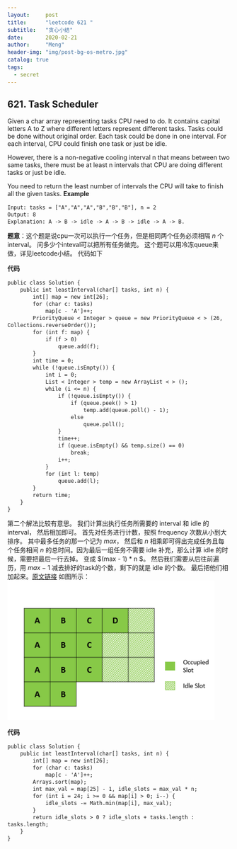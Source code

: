 ```yaml
---
layout:     post
title:      "leetcode 621 "
subtitle:   "贪心小结"
date:       2020-02-21
author:     "Meng"
header-img: "img/post-bg-os-metro.jpg"
catalog: true
tags:
  - secret
---
```


## 621. Task Scheduler

Given a char array representing tasks CPU need to do. It contains capital letters A to Z where different letters represent different tasks. Tasks could be done without original order. Each task could be done in one interval. For each interval, CPU could finish one task or just be idle.

However, there is a non-negative cooling interval n that means between two same tasks, there must be at least n intervals that CPU are doing different tasks or just be idle.

You need to return the least number of intervals the CPU will take to finish all the given tasks.
**Example**

```
Input: tasks = ["A","A","A","B","B","B"], n = 2
Output: 8
Explanation: A -> B -> idle -> A -> B -> idle -> A -> B.
```

**题意**：这个题是说cpu一次可以执行一个任务，但是相同两个任务必须相隔 $n$ 个interval。 问多少个inteval可以把所有任务做完。
这个题可以用冷冻queue来做，详见leetcode小结。 代码如下

**代码**
```
public class Solution {
    public int leastInterval(char[] tasks, int n) {
        int[] map = new int[26];
        for (char c: tasks)
            map[c - 'A']++;
        PriorityQueue < Integer > queue = new PriorityQueue < > (26, Collections.reverseOrder());
        for (int f: map) {
            if (f > 0)
                queue.add(f);
        }
        int time = 0;
        while (!queue.isEmpty()) {
            int i = 0;
            List < Integer > temp = new ArrayList < > ();
            while (i <= n) {
                if (!queue.isEmpty()) {
                    if (queue.peek() > 1)
                        temp.add(queue.poll() - 1);
                    else
                        queue.poll();
                }
                time++;
                if (queue.isEmpty() && temp.size() == 0)
                    break;
                i++;
            }
            for (int l: temp)
                queue.add(l);
        }
        return time;
    }
}
```

第二个解法比较有意思。
我们计算出执行任务所需要的 interval 和 idle 的 interval， 然后相加即可。 首先对任务进行计数，按照 frequency 次数从小到大排序。 其中最多任务的那一个记为 $max$， 然后和 $n$
相乘即可得出完成任务且每个任务相间 $n$ 的总时间。因为最后一组任务不需要 idle 补充，那么计算 idle 的时候，需要把最后一行去掉。 变成 $(max - 1) * n $。 然后我们需要从后往前遍历，用 $max - 1$ 减去排好的task的个数，剩下的就是 idle 的个数。 最后把他们相加起来。[原文链接](https://leetcode.com/problems/task-scheduler/solution/) 如图所示：
![here](/images/posts/categories/greedy/621.png)

**代码**
```
public class Solution {
    public int leastInterval(char[] tasks, int n) {
        int[] map = new int[26];
        for (char c: tasks)
            map[c - 'A']++;
        Arrays.sort(map);
        int max_val = map[25] - 1, idle_slots = max_val * n;
        for (int i = 24; i >= 0 && map[i] > 0; i--) {
            idle_slots -= Math.min(map[i], max_val);
        }
        return idle_slots > 0 ? idle_slots + tasks.length : tasks.length;
    }
}
```
